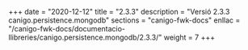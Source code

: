 +++
date        = "2020-12-12"
title       = "2.3.3"
description = "Versió 2.3.3 canigo.persistence.mongodb"
sections    = "canigo-fwk-docs"
enllac		= "/canigo-fwk-docs/documentacio-llibreries/canigo.persistence.mongodb/2.3.3/"
weight		= 7
+++
